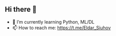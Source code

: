 ## Hi there 👋

- 🌱 I’m currently learning Python, ML/DL
- 📫 How to reach me: https://t.me/Eldar_Siuhov

<!--
**eldarsiukhov/eldarsiukhov** is a ✨ _special_ ✨ repository because its `README.md` (this file) appears on your GitHub profile.

Here are some ideas to get you started:

- 🔭 I’m currently working on ...
- 🌱 I’m currently learning ...
- 👯 I’m looking to collaborate on ...
- 🤔 I’m looking for help with ...
- 💬 Ask me about ...
- 📫 How to reach me: ...
- 😄 Pronouns: ...
- ⚡ Fun fact: ...
-->
